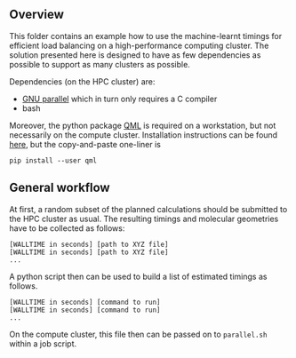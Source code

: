 ## Overview

This folder contains an example how to use the machine-learnt timings for efficient load balancing on a high-performance computing cluster. The solution presented here is designed to have as few dependencies as possible to support as many clusters as possible.

Dependencies (on the HPC cluster) are:
- [GNU parallel](https://www.gnu.org/software/parallel/) which in turn only requires a C compiler
- bash

Moreover, the python package [QML](https://github.com/qmlcode/qml) is required on a workstation, but not necessarily on the compute cluster. Installation instructions can be found [here](http://www.qmlcode.org/installation.html), but the copy-and-paste one-liner is
```
pip install --user qml
```

## General workflow

At first, a random subset of the planned calculations should be submitted to the HPC cluster as usual. The resulting timings and molecular geometries have to be collected as follows:
```
[WALLTIME in seconds] [path to XYZ file]
[WALLTIME in seconds] [path to XYZ file]
...
```
A python script then can be used to build a list of estimated timings as follows.
```
[WALLTIME in seconds] [command to run]
[WALLTIME in seconds] [command to run]
...
```
On the compute cluster, this file then can be passed on to `parallel.sh` within a job script.
